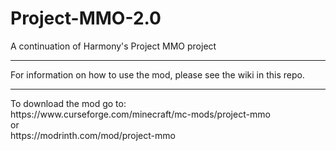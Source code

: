 # Project-MMO-2.0
A continuation of Harmony's Project MMO project
<hr>
For information on how to use the mod, please see the wiki in this repo.
<hr>
To download the mod go to:<br>
https://www.curseforge.com/minecraft/mc-mods/project-mmo
<br>or<br> 
https://modrinth.com/mod/project-mmo
